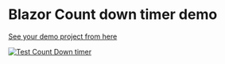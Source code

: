 # Blazor Count down timer demo

[See your demo project from here](https://ebattulga.github.io/TestCountDown/)

[![Test Count Down timer](https://github.com/ebattulga/testcountdown/workflows/.github/workflows/main.yml/badge.svg)](https://github.com/ebattulga/testcountdown/actions)
